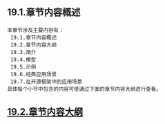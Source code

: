 
## 19.1.章节内容概述
    本章节涉及主要内容有：
     19.1.章节内容概述
     19.2.章节内容大纲
     19.3.简介
     19.4.模型
     19.5.示例
     19.6.经典应用场景
     19.7.在开源框架中的应用场景
	具体每个小节中包含的内容可使通过下面的章节内容大纲进行查看。

## <a href="/enhance/markmap/general/designpattern/designpattern-java/chapter/designpattern-java-outline5-chapter19.html" target="_blank">19.2.章节内容大纲</a>

<Markmap localtion="/enhance/markmap/general/designpattern/designpattern-java/chapter/designpattern-java-outline5-chapter19.html" height="500rem"/>


